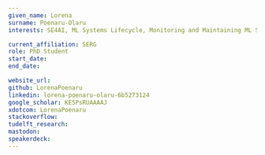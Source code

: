 ```yaml
---
given_name: Lorena
surname: Poenaru-Olaru
interests: SE4AI, ML Systems Lifecycle, Monitoring and Maintaining ML Systems

current_affiliation: SERG
role: PhD Student
start_date:
end_date:

website_url:
github: LorenaPoenaru
linkedin: lorena-poenaru-olaru-6b5273124
google_scholar: KE5PsRUAAAAJ
xdotcom: LorenaPoenaru
stackoverflow:
tudelft_research:
mastodon:
speakerdeck:
---
```

